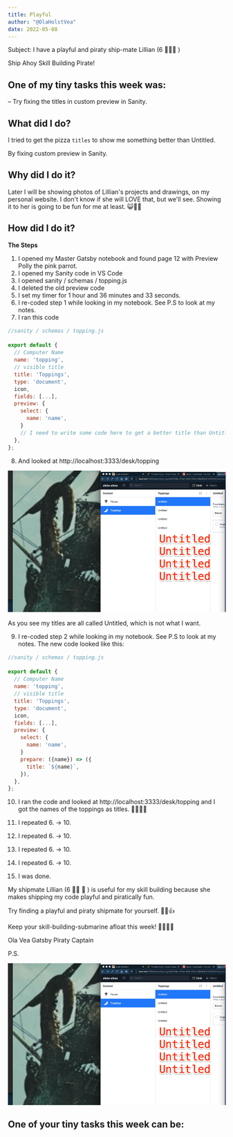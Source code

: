 ```yaml
---
title: Playful
author: "@OlaHolstVea"
date: 2022-05-08
---
```


Subject:
I have a playful and piraty ship-mate Lillian (6 🏴‍☠️👸 )

Ship Ahoy Skill Building Pirate!

## One of my tiny tasks this week was:

– Try fixing the titles in custom preview in Sanity.

## What did I do?

I tried to get the pizza `titles` to show me something better than Untitled.

By fixing custom preview in Sanity.

## Why did I do it?

Later I will be showing photos of Lillian's projects and drawings, on my personal website. I don't know if she will LOVE that, but we'll see. Showing it to her is going to be fun for me at least. 😺🏴‍☠️

## How did I do it?

**The Steps**

1. I opened my Master Gatsby notebook and found page 12 with Preview Polly the pink parrot.
2. I opened my Sanity code in VS Code
3. I opened sanity / schemas / topping.js
4. I deleted the old preview code
5. I set my timer for 1 hour and 36 minutes and 33 seconds.
6. I re-coded step 1 while looking in my notebook. See P.S to look at my notes.
7. I ran this code

```js
//sanity / schemas / topping.js

export default {
  // Computer Name
  name: 'topping',
  // visible title
  title: 'Toppings',
  type: 'document',
  icon,
  fields: [...],
  preview: {
    select: {
      name: 'name',
    }
    // I need to write some code here to get a better title than Untitled
  },
};
```

8. And looked at http://localhost:3333/desk/topping

![Untitled](TS-Skill-Untitled-week-42.png)

As you see my titles are all called Untitled, which is not what I want.

9. I re-coded step 2 while looking in my notebook. See P.S to look at my notes. The new code looked like this:

```js
//sanity / schemas / topping.js

export default {
  // Computer Name
  name: 'topping',
  // visible title
  title: 'Toppings',
  type: 'document',
  icon,
  fields: [...],
  preview: {
    select: {
      name: 'name',
    }
    prepare: ({name}) => ({
      title: `${name}`,
    }),
  },
};
```

10. I ran the code and looked at http://localhost:3333/desk/topping and I got the names of the toppings as titles. 💪😺🏴‍☠️

11. I repeated 6. -> 10.
12. I repeated 6. -> 10.
13. I repeated 6. -> 10.
14. I repeated 6. -> 10.
15. I was done.

My shipmate Lillian (6 🏴‍☠️ 👸 ) is useful for my skill building because she makes shipping my code playful and piratically fun.

Try finding a playful and piraty shipmate for yourself.
🔧😺👍

Keep your skill-building-submarine afloat this week!
🔧⛵🏴‍☠️

Ola Vea
Gatsby Piraty Captain

P.S.

![Untitled](TS-Skill-week-42.png)

## One of your tiny tasks this week can be:
